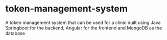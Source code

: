 # token-management-system

A token management system that can be used for a clinic built using Java Springboot for the backend, Angular for the frontend and MongoDB as the database
